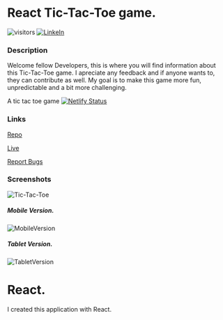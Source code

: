 # React Tic-Tac-Toe game.
![visitors](https://visitor-badge.glitch.me/badge?page_id=Bortiz1993.id)
[![LinkeIn](https://img.shields.io/badge/LinkedIn-brijido--zuniga--849981211%2F-blue)](https://www.linkedin.com/in/brijido-zuniga-849981211/)

### Description
Welcome fellow Developers, this is where you will find information about this Tic-Tac-Toe game. I apreciate any feedback and if anyone wants to, they can contribute as well. My goal is to make this game more fun, unpredictable and a bit more challenging.

A tic tac toe game
[![Netlify Status](https://api.netlify.com/api/v1/badges/974dbc81-0352-4a1e-9884-7835fcf83157/deploy-status)](https://app.netlify.com/sites/strong-nasturtium-0246a0/deploys)

### Links
[Repo](https://github.com/Bortiz1993/TestGame1)

[Live](https://ai-tic-tac-toe-game.netlify.app/)

[Report Bugs](https://github.com/Bortiz1993/TestGame1/issues)


### Screenshots
![Tic-Tac-Toe](https://user-images.githubusercontent.com/77209112/173255231-adb3263a-60ba-490a-8fbd-4972ce48d9e5.png)


##### Mobile Version.
![MobileVersion](https://user-images.githubusercontent.com/77209112/173254852-7db795e0-560f-4bf3-aca6-32d421e01c6c.png)

##### Tablet Version.
![TabletVersion](https://user-images.githubusercontent.com/77209112/174503719-28f978fd-db95-48ed-ba06-99d396edde11.png)






# React.
I created this application with React.


